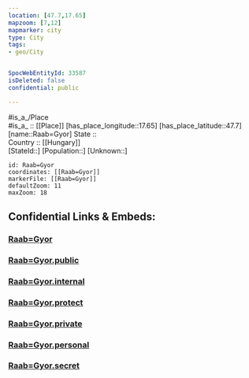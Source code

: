 ```yaml
---
location: [47.7,17.65] 
mapzoom: [7,12] 
mapmarker: city 
type: City
tags:
- geo/City


SpocWebEntityId: 33587
isDeleted: false
confidential: public

---
```

#is_a_/Place  
#is_a_ :: [[Place]] 
[has_place_longitude::17.65] 
[has_place_latitude::47.7] 
[name::Raab=Gyor] 
State ::  
Country :: [[Hungary]]  
[StateId::] 
[Population::] 
[Unknown::] 


```leaflet
id: Raab=Gyor
coordinates: [[Raab=Gyor]] 
markerFile: [[Raab=Gyor]] 
defaultZoom: 11 
maxZoom: 18
```


## Confidential Links & Embeds: 

### [Raab=Gyor](/_Standards/Earth/Continent/Europe/Europe~East/Hungary/Counties~Hungary/Gyor-Moson-Sopron/counties~Gyor-Moson-Sopron/Gyôr/City/Raab=Gyor.md) 

### [Raab=Gyor.public](/_public/Earth/Continent/Europe/Europe~East/Hungary/Counties~Hungary/Gyor-Moson-Sopron/counties~Gyor-Moson-Sopron/Gyôr/City/Raab=Gyor.public.md) 

### [Raab=Gyor.internal](/_internal/Earth/Continent/Europe/Europe~East/Hungary/Counties~Hungary/Gyor-Moson-Sopron/counties~Gyor-Moson-Sopron/Gyôr/City/Raab=Gyor.internal.md) 

### [Raab=Gyor.protect](/_protect/Earth/Continent/Europe/Europe~East/Hungary/Counties~Hungary/Gyor-Moson-Sopron/counties~Gyor-Moson-Sopron/Gyôr/City/Raab=Gyor.protect.md) 

### [Raab=Gyor.private](/_private/Earth/Continent/Europe/Europe~East/Hungary/Counties~Hungary/Gyor-Moson-Sopron/counties~Gyor-Moson-Sopron/Gyôr/City/Raab=Gyor.private.md) 

### [Raab=Gyor.personal](/_personal/Earth/Continent/Europe/Europe~East/Hungary/Counties~Hungary/Gyor-Moson-Sopron/counties~Gyor-Moson-Sopron/Gyôr/City/Raab=Gyor.personal.md) 

### [Raab=Gyor.secret](/_secret/Earth/Continent/Europe/Europe~East/Hungary/Counties~Hungary/Gyor-Moson-Sopron/counties~Gyor-Moson-Sopron/Gyôr/City/Raab=Gyor.secret.md)

